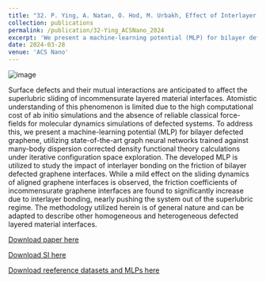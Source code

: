 ```yaml
---
title: "32. P. Ying, A. Natan, O. Hod, M. Urbakh, Effect of Interlayer Bonding on Superlubric Sliding of Graphene Contacts: A Machine-Learning Potential Study. ACS Nano 18, 10133-10141 (2024)."
collection: publications
permalink: /publication/32-Ying_ACSNano_2024
excerpt: 'We present a machine-learning potential (MLP) for bilayer defected graphene, utilizing state-of-the-art graph neural networks trained against many-body dispersion corrected density functional theory calculations under iterative configuration space exploration. '
date: 2024-03-28
venue: 'ACS Nano'
---
```

![image](https://github.com/hityingph/hityingph.github.io/assets/54773018/bd5d1572-b052-49b8-82c5-f85d1af8f662)

Surface defects and their mutual interactions are anticipated to affect the superlubric sliding of incommensurate layered material interfaces. Atomistic understanding of this phenomenon is limited due to the high computational cost of ab initio simulations and the absence of reliable classical force-fields for molecular dynamics simulations of defected systems. To address this, we present a machine-learning potential (MLP) for bilayer defected graphene, utilizing state-of-the-art graph neural networks trained against many-body dispersion corrected density functional theory calculations under iterative configuration space exploration. The developed MLP is utilized to study the impact of interlayer bonding on the friction of bilayer defected graphene interfaces. While a mild effect on the sliding dynamics of aligned graphene interfaces is observed, the friction coefficients of incommensurate graphene interfaces are found to significantly increase due to interlayer bonding, nearly pushing the system out of the superlubric regime. The methodology utilized herein is of general nature and can be adapted to describe other homogeneous and heterogeneous defected layered material interfaces.

[Download paper here](http://hityingph.github.io/files/32-Ying_ACSNano_2024.pdf)

[Download SI here](https://pubs.acs.org/doi/10.1021/acsnano.3c13099)

[Download reeference datasets and MLPs here](https://zenodo.org/records/10374206)